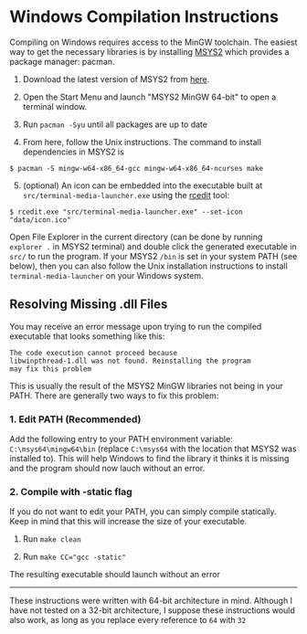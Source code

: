 # Windows Compilation Instructions

Compiling on Windows requires access to the MinGW toolchain. The easiest way to get the necessary libraries is by installing [MSYS2](https://www.msys2.org/) which provides a package manager: pacman.

1. Download the latest version of MSYS2 from [here](https://www.msys2.org/).

2. Open the Start Menu and launch "MSYS2 MinGW 64-bit" to open a terminal window.

3. Run `pacman -Syu` until all packages are up to date

4. From here, follow the Unix instructions. The command to install dependencies in MSYS2 is

```
$ pacman -S mingw-w64-x86_64-gcc mingw-w64-x86_64-ncurses make
```

5. (optional) An icon can be embedded into the executable built at `src/terminal-media-launcher.exe` using the [rcedit](https://github.com/electron/rcedit) tool:

```
$ rcedit.exe "src/terminal-media-launcher.exe" --set-icon "data/icon.ico"
```

Open File Explorer in the current directory (can be done by running `explorer .` in MSYS2 terminal) and double click the generated executable in `src/` to run the program. If your MSYS2 `/bin` is set in your system PATH (see below), then you can also follow the Unix installation instructions to install `terminal-media-launcher` on your Windows system.

## Resolving Missing .dll Files

You may receive an error message upon trying to run the compiled executable that looks something like this:

```
The code execution cannot proceed because
libwinpthread-1.dll was not found. Reinstalling the program
may fix this problem
```

This is usually the result of the MSYS2 MinGW libraries not being in your PATH. There are generally two ways to fix this problem:

### 1. Edit PATH (Recommended)

Add the following entry to your PATH environment variable: `C:\msys64\mingw64\bin` (replace `C:\msys64` with the location that MSYS2 was installed to). This will help Windows to find the library it thinks it is missing and the program should now lauch without an error.

### 2. Compile with -static flag

If you do not want to edit your PATH, you can simply compile statically. Keep in mind that this will increase the size of your executable.

1. Run `make clean`

2. Run `make CC="gcc -static"`

The resulting executable should launch without an error

---

These instructions were written with 64-bit architecture in mind. Although I have not tested on a 32-bit architecture, I suppose these instructions would also work, as long as you replace every reference to `64` with `32`
